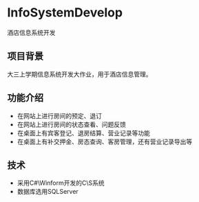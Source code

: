 # InfoSystemDevelop
 酒店信息系统开发



## 项目背景

大三上学期信息系统开发大作业，用于酒店信息管理。



## 功能介绍

+ 在网站上进行房间的预定、退订
+ 在网站上进行房间的状态查看、问题反馈
+ 在桌面上有宾客登记、退房结算、营业记录等功能
+ 在桌面上有补交押金、房态查询、客房管理，还有营业记录导出等



## 技术

- 采用C#\Winform开发的C\S系统
- 数据库选用SQLServer

